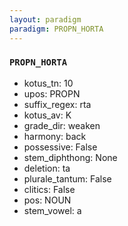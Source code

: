 ```yaml
---
layout: paradigm
paradigm: PROPN_HORTA
---
```

### ` PROPN_HORTA `


* kotus_tn: 10
* upos: PROPN
* suffix_regex: rta
* kotus_av: K
* grade_dir: weaken
* harmony: back
* possessive: False
* stem_diphthong: None
* deletion: ta
* plurale_tantum: False
* clitics: False
* pos: NOUN
* stem_vowel: a
